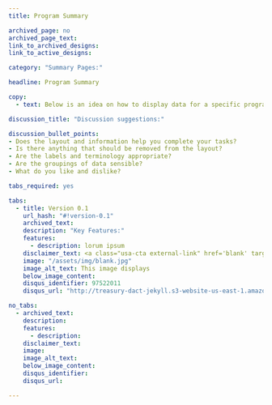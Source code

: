 ```yaml
---
title: Program Summary

archived_page: no
archived_page_text:
link_to_archived_designs: 
link_to_active_designs:

category: "Summary Pages:"

headline: Program Summary

copy:
  - text: Below is an idea on how to display data for a specific program. Please take a look and give us your feedback in the discussion section at the bottom of each tab.

discussion_title: "Discussion suggestions:"

discussion_bullet_points:
- Does the layout and information help you complete your tasks?
- Is there anything that should be removed from the layout?
- Are the labels and terminology appropriate?
- Are the groupings of data sensible?
- What do you like and dislike?

tabs_required: yes

tabs:
  - title: Version 0.1
    url_hash: "#!version-0.1"
    archived_text:
    description: "Key Features:"
    features:
      - description: lorum ipsum
    disclaimer_text: <a class="usa-cta external-link" href='blank' target="_blank">View an interactive version of the below image</a>
    image: "/assets/img/blank.jpg"
    image_alt_text: This image displays 
    below_image_content:
    disqus_identifier: 97522011
    disqus_url: "http://treasury-dact-jekyll.s3-website-us-east-1.amazonaws.com/dev/concepts/program-summary/#!version-0.1"

no_tabs: 
  - archived_text:
    description:
    features:
      - description:
    disclaimer_text:
    image:
    image_alt_text:
    below_image_content:
    disqus_identifier:
    disqus_url:

---
```

